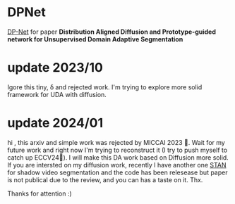 # DPNet
 [DP-Net](https://arxiv.org/abs/2303.12313) for paper **Distribution Aligned Diffusion and Prototype-guided network for Unsupervised Domain Adaptive Segmentation**

# update 2023/10
Igore this tiny, δ and rejected work. I'm trying to explore more solid framework for UDA with diffusion.

# update 2024/01
hi , this arxiv and simple work was rejected by MICCAI 2023 🥹. Wait for my future work and right now I'm trying to reconstruct it (I try to push myself to catch up ECCV24👻). I will make this DA work based on Diffusion more solid. If you are intersted on my diffusion work, recently I have another one [STAN](https://haipengzhou856.github.io/paper_page/STAN/STAN.html) for shadow video segmentation and the code has been relesease but paper is not publical due to the review, and you can has a taste on it. Thx.

Thanks for attention :)
